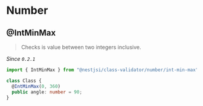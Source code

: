 # Number

## @IntMinMax

> Checks is value between two integers inclusive.

_Since `0.2.1`_

```typescript
import { IntMinMax } from "@nestjsi/class-validator/number/int-min-max";

class Class {
  @IntMinMax(0, 360)
  public angle: number = 90;
}
```
